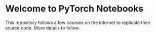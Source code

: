 # Welcome to PyTorch Notebooks

This repository follows a few courses on the internet to replicate their source code. More details to follow.